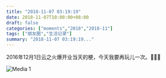 ```yaml
---
title: "2018-11-07 03:19:19"
date: 2018-11-07T10:00:00+08:00
draft: false
categories: ["moments","2018","2018-11"]
tags: ["朋友圈","生活记录"]
summary: "2018-11-07 03:19:19..."
---
```


2016年12月1日云之火爆开业当天的梗，今天我要再玩儿一次。🤣🤣🤣

![Media 1](/Moments/photos/2018-11-07/201811070319190.jpg)

